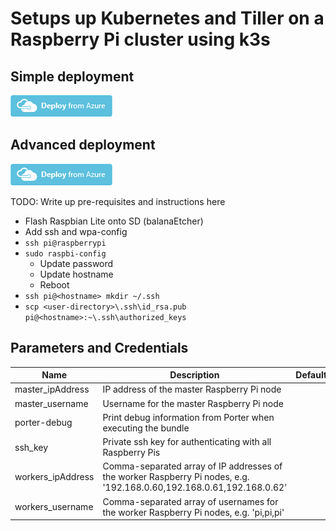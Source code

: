 # Setups up Kubernetes and Tiller on a Raspberry Pi cluster using k3s

## Simple deployment

<a href="https://portal.azure.com/#create/Microsoft.Template/uri/https%3A%2F%2Fraw.githubusercontent.com%2FAzure%2Fazure-cnab-quickstarts%2Fpi-k3s%2Fporter%2Fpi-k-three-s%2Fazuredeploy-simple.json" target="_blank"><img src="https://raw.githubusercontent.com/endjin/CNAB.Quickstarts/master/images/Deploy-from-Azure.png"/></a>

## Advanced deployment

<a href="https://portal.azure.com/#create/Microsoft.Template/uri/https%3A%2F%2Fraw.githubusercontent.com%2FAzure%2Fazure-cnab-quickstarts%2Fpi-k3s%2Fporter%2Fpi-k-three-s%2Fazuredeploy-advanced.json" target="_blank"><img src="https://raw.githubusercontent.com/endjin/CNAB.Quickstarts/master/images/Deploy-from-Azure.png"/></a>

TODO: Write up pre-requisites and instructions here

- Flash Raspbian Lite onto SD (balanaEtcher)
- Add ssh and wpa-config
- `ssh pi@raspberrypi`
- `sudo raspbi-config`
    - Update password
    - Update hostname
    - Reboot
- `ssh pi@<hostname> mkdir ~/.ssh`
- `scp <user-directory>\.ssh\id_rsa.pub pi@<hostname>:~\.ssh\authorized_keys`

## Parameters and Credentials

 | Name | Description | Default | Required | 
 | --- | --- | --- | --- | 
 | master_ipAddress | IP address of the master Raspberry Pi node |  | No
master_username | Username for the master Raspberry Pi node |  | No
porter-debug | Print debug information from Porter when executing the bundle |  | No
ssh_key | Private ssh key for authenticating with all Raspberry Pis |  | Yes
workers_ipAddress | Comma-separated array of IP addresses of the worker Raspberry Pi nodes, e.g. '192.168.0.60,192.168.0.61,192.168.0.62' |  | No
workers_username | Comma-separated array of usernames for the worker Raspberry Pi nodes, e.g. 'pi,pi,pi' |  | No | 
